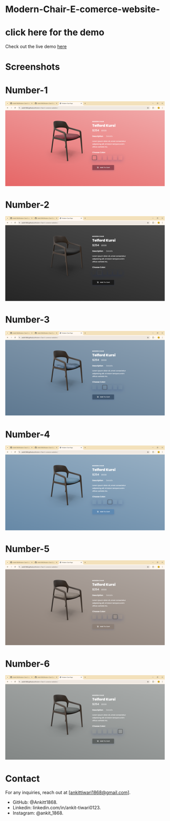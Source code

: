 # Modern-Chair-E-comerce-website-

# click here for the demo  
Check out the live demo [here](https://ankitt1868.github.io/Modern-Chair-E-comerce-website-/)

# Screenshots
# Number-1
![Image alt](https://github.com/Ankitt1868/Modern-Chair-E-comerce-website-/blob/35c89a4d8185d51ccae8cd6d60bbbc6517558303/Screenshoots/Screenshoots-1.png)
# Number-2
![Image alt](https://github.com/Ankitt1868/Modern-Chair-E-comerce-website-/blob/35c89a4d8185d51ccae8cd6d60bbbc6517558303/Screenshoots/Screenshoots-2.png)
# Number-3
![Image alt](https://github.com/Ankitt1868/Modern-Chair-E-comerce-website-/blob/35c89a4d8185d51ccae8cd6d60bbbc6517558303/Screenshoots/Screenshoots-3.png)
# Number-4
![Image alt](https://github.com/Ankitt1868/Modern-Chair-E-comerce-website-/blob/35c89a4d8185d51ccae8cd6d60bbbc6517558303/Screenshoots/Screenshoots-4.png)
# Number-5
![Image alt](https://github.com/Ankitt1868/Modern-Chair-E-comerce-website-/blob/35c89a4d8185d51ccae8cd6d60bbbc6517558303/Screenshoots/Screenshoots-5.png)
# Number-6
![Image alt](https://github.com/Ankitt1868/Modern-Chair-E-comerce-website-/blob/35c89a4d8185d51ccae8cd6d60bbbc6517558303/Screenshoots/Screenshoots-6.png)

# Contact
For any inquiries, reach out at [ankittiwari1868@gmail.com].
- GitHub: @Ankitt1868.
- Linkedin: linkedin.com/in/ankit-tiwari0123.
- Instagram: @ankit_1868.
